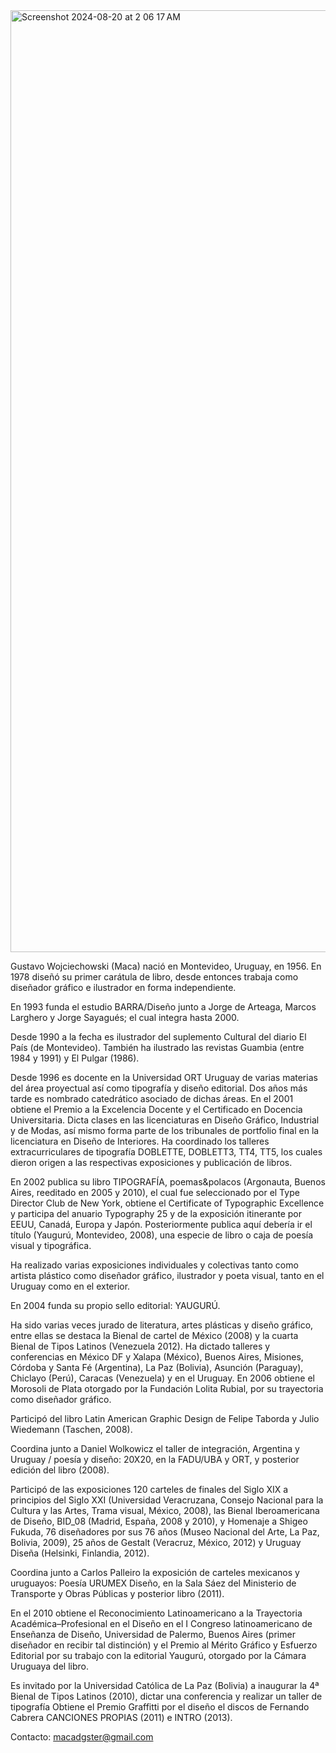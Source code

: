 <img width="1507" alt="Screenshot 2024-08-20 at 2 06 17 AM" src="https://github.com/user-attachments/assets/d452bbd2-da3c-479e-9dfc-34d9b7b9aa62">

Gustavo Wojciechowski (Maca) nació en Montevideo, Uruguay, en 1956. En 1978 diseñó su primer carátula de libro, desde entonces trabaja como diseñador gráfico e ilustrador en forma independiente.

En 1993 funda el estudio BARRA/Diseño junto a Jorge de Arteaga, Marcos Larghero y Jorge Sayagués; el cual integra hasta 2000.

Desde 1990 a la fecha es ilustrador del suplemento Cultural del diario El País (de Montevideo). También ha ilustrado las revistas Guambia (entre 1984 y 1991) y El Pulgar (1986).

Desde 1996 es docente en la Universidad ORT Uruguay de varias materias del área proyectual así como tipografía y diseño editorial. Dos años más tarde es nombrado catedrático asociado de dichas áreas. En el 2001 obtiene el Premio a la Excelencia Docente y el Certificado en Docencia Universitaria. Dicta clases en las licenciaturas en Diseño Gráfico, Industrial y de Modas, así mismo forma parte de los tribunales de portfolio final en la licenciatura en Diseño de Interiores. Ha coordinado los talleres extracurriculares de tipografía DOBLETTE, DOBLETT3, TT4, TT5, los cuales dieron origen a las respectivas exposiciones y publicación de libros.

En 2002 publica su libro TIPOGRAFÍA, poemas&polacos (Argonauta, Buenos Aires, reeditado en 2005 y 2010), el cual fue seleccionado por el Type Director Club de New York, obtiene el Certificate of Typographic Excellence y participa del anuario Typography 25 y de la exposición itinerante por EEUU, Canadá, Europa y Japón. Posteriormente publica aquí debería ir el título (Yaugurú, Montevideo, 2008), una especie de libro o caja de poesía visual y tipográfica.

Ha realizado varias exposiciones individuales y colectivas tanto como artista plástico como diseñador gráfico, ilustrador y poeta visual, tanto en el Uruguay como en el exterior.

En 2004 funda su propio sello editorial: YAUGURÚ.

Ha sido varias veces jurado de literatura, artes plásticas y diseño gráfico, entre ellas se destaca la Bienal de cartel de México (2008) y la cuarta Bienal de Tipos Latinos (Venezuela 2012). Ha dictado talleres y conferencias en México DF y Xalapa (México), Buenos Aires, Misiones, Córdoba y Santa Fé (Argentina), La Paz (Bolivia), Asunción (Paraguay), Chiclayo (Perú), Caracas (Venezuela) y en el Uruguay. En 2006 obtiene el Morosoli de Plata otorgado por la Fundación Lolita Rubial, por su trayectoria como diseñador gráfico.

Participó del libro Latin American Graphic Design de Felipe Taborda y Julio Wiedemann (Taschen, 2008).

Coordina junto a Daniel Wolkowicz el taller de integración, Argentina y Uruguay / poesía y diseño: 20X20, en la FADU/UBA y ORT, y posterior edición del libro (2008).

Participó de las exposiciones 120 carteles de finales del Siglo XIX a principios del Siglo XXI (Universidad Veracruzana, Consejo Nacional para la Cultura y las Artes, Trama visual, México, 2008), las Bienal Iberoamericana de Diseño, BID_08 (Madrid, España, 2008 y 2010), y Homenaje a Shigeo Fukuda, 76 diseñadores por sus 76 años (Museo Nacional del Arte, La Paz, Bolivia, 2009), 25 años de Gestalt (Veracruz, México, 2012) y Uruguay Diseña (Helsinki, Finlandia, 2012).

Coordina junto a Carlos Palleiro la exposición de carteles mexicanos y uruguayos: Poesía URUMEX Diseño, en la Sala Sáez del Ministerio de Transporte y Obras Públicas y posterior libro (2011).

En el 2010 obtiene el Reconocimiento Latinoamericano a la Trayectoria Académica–Profesional en el Diseño en el I Congreso latinoamericano de Enseñanza de Diseño, Universidad de Palermo, Buenos Aires (primer diseñador en recibir tal distinción) y el Premio al Mérito Gráfico y Esfuerzo Editorial por su trabajo con la editorial Yaugurú, otorgado por la Cámara Uruguaya del libro.

Es invitado por la Universidad Católica de La Paz (Bolivia) a inaugurar la 4ª Bienal de Tipos Latinos (2010), dictar una conferencia y realizar un taller de tipografía Obtiene el Premio Graffitti por el diseño el discos de Fernando Cabrera CANCIONES PROPIAS (2011) e INTRO (2013).

Contacto: macadgster@gmail.com
